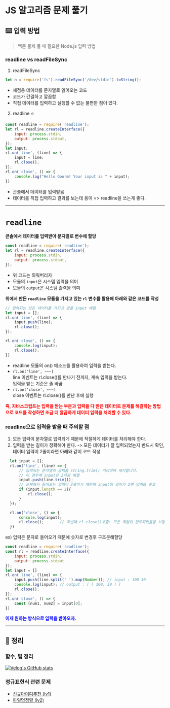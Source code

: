 # JS 알고리즘 문제 풀기

## ⌨️ 입력 방법
> 백준 물제 풀 때 필요한 Node.js 입력 방법

###  readline vs readFileSync
1. readFileSync 
```javascript
let n = require('fs').readFileSync('/dev/stdin').toString(); 
```
- 채점용 데이터를 문자열로 읽어오는 코드
- 코드가 간결하고 깔끔함
- 직접 데이터를 입력하고 실행할 수 없는 불편한 점이 있다.

2. readline ⭐️
```javascript
const readline = require('readline');
let rl = readline.createInterface({
	input: process.stdin,
	output: process.stdout,
});
let input;
rl.on('line', (line) => {
	input = line;
	rl.close();
});
rl.on('close', () => {
	console.log("Hello Goorm! Your input is " + input);
})
```
- 콘솔에서 데이터를 입력받음
- 데이터를 직접 입력하고 결과를 보는데 용이
=> readline을 쓰는게 좋다.
---


# `readline`
**콘솔에서 데이터를 입력받아 문자열로 변수에 할당**
```javascript
const readline = require('readline');
let rl = readline.createInterface({
    input: process.stdin,
    output: process.stdout,
});
```
- 위 코드는 외워버리자
- 모듈의 `input`은 시스템 입력을 의미
- 모듈의 `output`은 시스템 출력을 의미

**위에서 만든 `readline` 모듈을 가지고 있는 `rl` 변수를 활용해 아래와 같은 코드를 작성**
```javascript
// 입력되는 모든 데이터를 가지고 있을 input 배열
let input = [];
rl.on('line', (line) => {
	input.push(line);
	rl.close();
});

rl.on('close', () => {
	console.log(input);
	rl.close();
})

```
- readline 모듈의 on() 메소드를 활용하여 입력을 받는다.
- `rl.on('line', ~~~)` <br/>
	line 이벤트는 rl.close()를 만나기 전까지, 계속 입력을 받는다.<br/>
    입력을 받는 기준은 줄 바꿈 
- `rl.on('close', ~~~)`<br/>
	close 이벤트는 rl.close()를 만난 후에 실행
    
    
<span style="color: red">**즉, 자바스크립트는 입력을 받는 부분과 입력을 다 받은 데이터로 문제를 해결하는 방법으로 코드를 작성하면 조금 더 깔끔하게 데이터 입력을 처리할 수 있다.**</span>


### readline으로 입력을 받을 때 주의할 점

1. 모든 입력이 문자열로 입력되게 때문에 적절하게 데이터를 처리해야 한다.
2. 입력을 받는 길이가 정확해야 한다. -> 모든 데이터가 잘 입력되었는지 반드시 확인, 데이터 입력이 2줄이라면 아래와 같이 코드 작성
```javascript
  let input = [];
  rl.on('line', (line) => {
      // 입력되는 문자열의 공백을 string.trim() 처리하여 제거합니다.
      // 이 경우에 input은 2차원 배열
      input.push(line.trim());
      // 문제에서 들어오는 입력이 2줄이기 때문에 input의 길이가 2면 입력을 종료
      if (input.length == 2){
          rl.close();
      }
  });

  rl.on('close', () => {
      console.log(input);
      rl.close();		// 두번째 rl.close()호출: 모든 작업이 완료되었음을 보장
  })
```
ex) 입력은 문자로 들어오기 때문에 숫자로 변경후 구조분해할당
```js
const readline = require('readline');
const rl = readline.createInterface({
    input: process.stdin,
    output: process.stdout
});
let input = []
rl.on('line', (line) => {
	input.push(line.split(' ').map(Number)); // input : 100 30
	console.log(input); // output : [ [ 100, 30 ] ]
	rl.close();
});
rl.on('close', () => {
	const [num1, num2] = input[0];
})
```

<span style="color: blue; font-weight:bold;">이제 원하는 방식으로 입력을 받아오자.</span>

---


## 📝 정리
### 함수, 팁 정리
[![Velog's GitHub stats](https://velog-readme-stats.vercel.app/api?name=cu1210)](https://velog.io/@cu1210/JS%EB%A1%9C-%EC%BD%94%EB%94%A9%ED%85%8C%EC%8A%A4%ED%8A%B8-%EC%B2%98%EC%9D%8C-%EC%A4%80%EB%B9%84%ED%95%98%EB%A9%B4%EC%84%9C-%EC%95%8C%EA%B2%8C%EB%90%9C-%ED%95%A8%EC%88%98-%ED%8C%81)
### 정규표현식 관련 문제
- [신규아이디추천 (lv1)](https://github.com/cheolung12/algorithm-study-js/blob/main/programmers/lv1/%EC%8B%A0%EA%B7%9C%EC%95%84%EC%9D%B4%EB%94%94%EC%B6%94%EC%B2%9C.js)
- [파일명정렬 (lv2)](https://github.com/cheolung12/algorithm-study-js/blob/main/programmers/lv2/%ED%8C%8C%EC%9D%BC%EB%AA%85%EC%A0%95%EB%A0%AC.js)